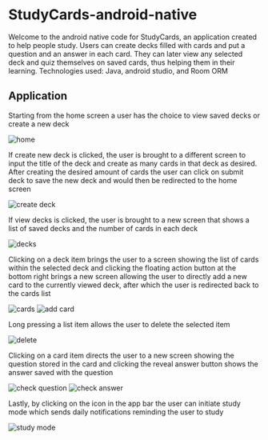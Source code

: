 # StudyCards-android-native

Welcome to the android native code for StudyCards, an application created to help people study. Users can create decks filled with cards and put a question and an answer in each card. They can later view any selected deck and quiz themselves on saved cards, thus helping them in their learning.
Technologies used: Java, android studio, and Room ORM

## Application

Starting from the home screen a user has the choice to view saved decks or create a new deck

![home](images/home.jpg?raw=true)

If create new deck is clicked, the user is brought to a different screen to input the title of the deck and create as many cards in that deck as desired. After creating the desired amount of cards the user can click on submit deck to save the new deck and would then be redirected to the home screen

![create deck](images/create_deck.jpg?raw=true)

If view decks is clicked, the user is brought to a new screen that shows a list of saved decks and the number of cards in each deck

![decks](images/decks.jpg?raw=true)

Clicking on a deck item brings the user to a screen showing the list of cards within the selected deck and clicking the floating action button at the bottom right brings a new screen allowing the user to directly add a new card to the currently viewed deck, after which the user is redirected back to the cards list

![cards](images/cards.jpg?raw=true)  ![add card](images/add_card.jpg?raw=true)


Long pressing a list item allows the user to delete the selected item

![delete](images/delete.jpg?raw=true)

Clicking on a card item directs the user to a new screen showing the question stored in the card and clicking the reveal answer button shows the answer saved with the question

![check question](images/check_question.jpg?raw=true)   ![check answer](images/check_answer.jpg?raw=true)


Lastly, by clicking on the icon in the app bar the user can initiate study mode which sends daily notifications reminding the user to study

![study mode](images/study_mode.jpg?raw=true)
